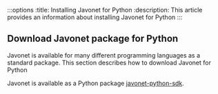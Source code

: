 :::options
:title: Installing Javonet for Python
:description: This article provides an information about installing Javonet for Python
:::

## Download Javonet package for Python

Javonet is available for many different programming languages as a standard package. This section describes how to download Javonet for Python

Javonet is available as a Python package [javonet-python-sdk](https://pypi.org/project/javonet-python-sdk/). 

